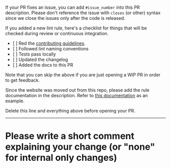 <!--
    Thank you for contributing!
-->

If your PR fixes an issue, you can add `#issue_number` into this
PR description. Please don't reference the issue with `closes` (or other) syntax
since we close the issues only after the code is released.

If you added a new lint rule, here's a checklist for things that will be
checked during review or continuous integration.

- \[ ] Red the [contributing guidelines](https://github.com/ricardodalarme/lintme/blob/master/CONTRIBUTING.md).
- \[ ] Followed lint naming conventions
- \[ ] Tests pass locally
- \[ ] Updated the changelog
- \[ ] Added the docs to this PR

Note that you can skip the above if you are just opening a WIP PR in
order to get feedback.

Since the website was moved out from this repo, please add the rule documentation in the description.
Refer to [this documentation](https://lintme.dev/docs/individuals/rules/common/format-comment/) as an example.

Delete this line and everything above before opening your PR.

---

# Please write a short comment explaining your change (or "none" for internal only changes)

<!-- Uncomment the section below, if you the PR adds or changes a rule>
<!--

## Rule documentation

### Config example (if applicable)

### Good example

### Bad example

-->
